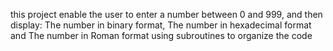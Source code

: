 this project enable the user to enter a number between 0 and 999, and then display: The number in binary format, The number in hexadecimal format and The number in Roman format using subroutines to organize the code
